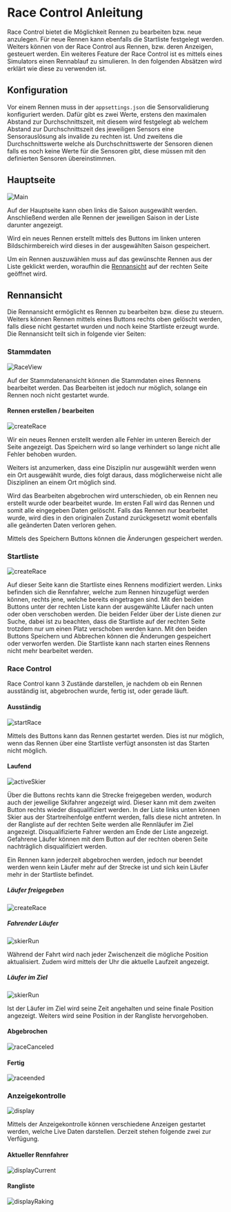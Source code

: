 # Race Control Anleitung

Race Control bietet die Möglichkeit Rennen zu bearbeiten bzw. neue anzulegen. Für neue Rennen kann ebenfalls die Startliste festgelegt werden. Weiters können von der Race Control aus Rennen, bzw. deren Anzeigen, gesteuert werden.
Ein weiteres Feature der Race Control ist es mittels eines Simulators einen Rennablauf zu simulieren.
In den folgenden Absätzen wird erklärt wie diese zu verwenden ist.

## Konfiguration
Vor einem Rennen muss in der `appsettings.json` die Sensorvalidierung konfiguriert werden. Dafür gibt es zwei Werte, erstens den maximalen Abstand zur Durchschnittszeit, mit diesem wird festgelegt ab welchem Abstand zur Durchschnittszeit des jeweiligen Sensors eine Sensorauslösung als invalide zu rechten ist. Und zweitens die Durchschnittswerte welche als Durchschnittswerte der Sensoren dienen falls es noch keine Werte für die Sensoren gibt, diese müssen mit den definierten Sensoren übereinstimmen.

## Hauptseite

![Main](images/rc-doc/main.jpg)

Auf der Hauptseite kann oben links die Saison ausgewählt werden. Anschließend werden alle Rennen der jeweiligen Saison in der Liste darunter angezeigt.

Wird ein neues Rennen erstellt mittels des Buttons im linken unteren Bildschirmbereich wird dieses in der ausgewählten Saison gespeichert.

Um ein Rennen auszuwählen muss auf das gewünschte Rennen aus der Liste geklickt werden, woraufhin die [Rennansicht](#rennansicht) auf der rechten Seite geöffnet wird.

## Rennansicht

Die Rennansicht ermöglicht es Rennen zu bearbeiten bzw. diese zu steuern. Weiters können Rennen mittels eines Buttons rechts oben gelöscht werden, falls diese nicht gestartet wurden und noch keine Startliste erzeugt wurde.
Die Rennansicht teilt sich in folgende vier Seiten:

### Stammdaten

![RaceView](images/rc-doc/raceview.png)

Auf der Stammdatenansicht können die Stammdaten eines Rennens bearbeitet werden. Das Bearbeiten ist jedoch nur möglich, solange ein Rennen noch nicht gestartet wurde.

#### Rennen erstellen / bearbeiten

![createRace](images/rc-doc/crateRace.png)

Wir ein neues Rennen erstellt werden alle Fehler im unteren Bereich der Seite angezeigt. Das Speichern wird so lange verhindert so lange nicht alle Fehler behoben wurden.

Weiters ist anzumerken, dass eine Disziplin nur ausgewählt werden wenn ein Ort ausgewählt wurde, dies folgt daraus, dass möglicherweise nicht alle Disziplinen an einem Ort möglich sind.

Wird das Bearbeiten abgebrochen wird unterschieden, ob ein Rennen neu erstellt wurde oder bearbeitet wurde.
Im ersten Fall wird das Rennen und somit alle eingegeben Daten gelöscht. Falls das Rennen nur bearbeitet wurde, wird dies in den originalen Zustand zurückgesetzt womit ebenfalls alle geänderten Daten verloren gehen.

Mittels des Speichern Buttons können die Änderungen gespeichert werden.

### Startliste

![createRace](images/rc-doc/startlist.png)

Auf dieser Seite kann die Startliste eines Rennens modifiziert werden. Links befinden sich die Rennfahrer, welche zum Rennen hinzugefügt werden können, rechts jene, welche bereits eingetragen sind.
Mit den beiden Buttons unter der rechten Liste kann der ausgewählte Läufer nach unten oder oben verschoben werden.
Die beiden Felder über der Liste dienen zur Suche, dabei ist zu beachten, dass die Startliste auf der rechten Seite trotzdem nur um einen Platz verschoben werden kann.
Mit den beiden Buttons Speichern und Abbrechen können die Änderungen gespeichert oder verworfen werden.
Die Startliste kann nach starten eines Rennens nicht mehr bearbeitet werden.

### Race Control

Race Control kann 3 Zustände darstellen, je nachdem ob ein Rennen ausständig ist, abgebrochen wurde, fertig ist, oder gerade läuft.

#### Ausständig

![startRace](images/rc-doc/startRace.png)

Mittels des Buttons kann das Rennen gestartet werden.
Dies ist nur möglich, wenn das Rennen über eine Startliste verfügt ansonsten ist das Starten nicht möglich.

#### Laufend

![activeSkier](images/rc-doc/noActiveSkier.png)

Über die Buttons rechts kann die Strecke freigegeben werden, wodurch auch der jeweilige Skifahrer angezeigt wird. Dieser kann mit dem zweiten Button rechts wieder disqualifiziert werden.
In der Liste links unten können Skier aus der Startreihenfolge entfernt werden, falls diese nicht antreten.
In der Rangliste auf der rechten Seite werden alle Rennläufer im Ziel angezeigt. Disqualifizierte Fahrer werden am Ende der Liste angezeigt. Gefahrene Läufer können mit dem Button auf der rechten oberen Seite nachträglich disqualifiziert werden.

Ein Rennen kann jederzeit abgebrochen werden, jedoch nur beendet werden wenn kein Läufer mehr auf der Strecke ist und sich kein Läufer mehr in der Startliste befindet.

##### Läufer freigegeben

![createRace](images/rc-doc/activeSkier.png)

##### Fahrender Läufer

![skierRun](images/rc-doc/skierdriving.png)

Während der Fahrt wird nach jeder Zwischenzeit die mögliche Position aktualisiert.
Zudem wird mittels der Uhr die aktuelle Laufzeit angezeigt.

##### Läufer im Ziel

![skierRun](images/rc-doc/skierdriven.png)

Ist der Läufer im Ziel wird seine Zeit angehalten und seine finale Position angezeigt.
Weiters wird seine Position in der Rangliste hervorgehoben.

#### Abgebrochen

![raceCanceled](images/rc-doc/racecanceled.png)

#### Fertig

![raceended](images/rc-doc/raceend.png)

### Anzeigekontrolle

![display](images/rc-doc/display.png)

Mittels der Anzeigekontrolle können verschiedene Anzeigen gestartet werden, welche Live Daten darstellen.
Derzeit stehen folgende zwei zur Verfügung.

#### Aktueller Rennfahrer

![displayCurrent](images/rc-doc/currentSkierDisplay.png)

#### Rangliste

![displayRaking](images/rc-doc/rankingDisplay.png)
